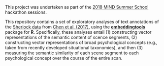 This project was undertaken as part of the [2018 MIND Summer School](https://summer-mind.github.io) hackathon sessions.

This repository contains a set of exploratory analyses of text annotations of the [Sherlock data](https://github.com/Summer-MIND/mind_2018/tree/master/tutorials/sherlock_nifti_kit_v2_withdata) from [Chen et al. (2017)](https://www.nature.com/articles/nn.4450), using the [**embeddingtools**](https://github.com/damiencrone/embeddingtools) package for **R**. Specifically, these analyses entail (1) constructing vector representations of the semantic content of scence segments, (2) constructing vector representations of broad psychological concepts (e.g., taken from recently developed situational taxonomies), and then (3) measuring the semantic similarity of each scene segment to each psychological concept over the course of the entire scan.